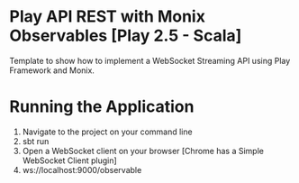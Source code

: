 # Play API REST with Monix Observables [Play 2.5 - Scala]

Template to show how to implement a WebSocket Streaming API using Play Framework and Monix.

# Running the Application

1. Navigate to the project on your command line
2. sbt run
3. Open a WebSocket client on your browser [Chrome has a Simple WebSocket Client plugin]
4. ws://localhost:9000/observable
